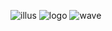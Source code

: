 ![illus](https://github.com/jayk-gupta/web-resources-project/assets/100681165/570dad2f-ba6d-4a35-8ae0-7fb364560653)
![logo](https://github.com/jayk-gupta/web-resources-project/assets/100681165/5ed8ffdb-c8fb-4a69-8f91-d4d376271ae3)
![wave](https://github.com/jayk-gupta/web-resources-project/assets/100681165/4ed7ca3a-48f3-433b-84fd-f5e84aab3714)
